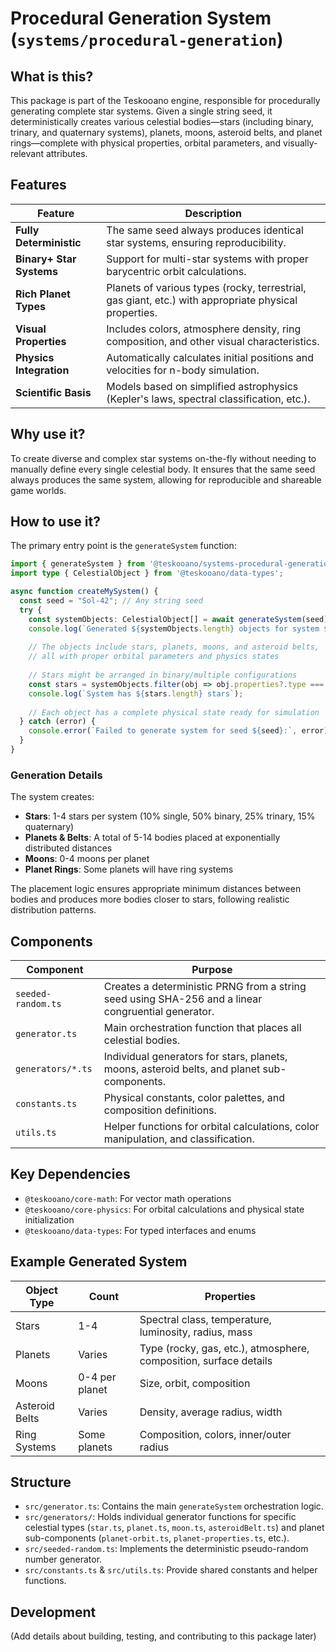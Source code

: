 # Procedural Generation System (`systems/procedural-generation`)

## What is this?

This package is part of the Teskooano engine, responsible for procedurally generating complete star systems. Given a single string seed, it deterministically creates various celestial bodies—stars (including binary, trinary, and quaternary systems), planets, moons, asteroid belts, and planet rings—complete with physical properties, orbital parameters, and visually-relevant attributes.

## Features

| Feature | Description |
|---------|-------------|
| **Fully Deterministic** | The same seed always produces identical star systems, ensuring reproducibility. |
| **Binary+ Star Systems** | Support for multi-star systems with proper barycentric orbit calculations. |
| **Rich Planet Types** | Planets of various types (rocky, terrestrial, gas giant, etc.) with appropriate physical properties. |
| **Visual Properties** | Includes colors, atmosphere density, ring composition, and other visual characteristics. |
| **Physics Integration** | Automatically calculates initial positions and velocities for n-body simulation. |
| **Scientific Basis** | Models based on simplified astrophysics (Kepler's laws, spectral classification, etc.). |

## Why use it?

To create diverse and complex star systems on-the-fly without needing to manually define every single celestial body. It ensures that the same seed always produces the same system, allowing for reproducible and shareable game worlds.

## How to use it?

The primary entry point is the `generateSystem` function:

```typescript
import { generateSystem } from '@teskooano/systems-procedural-generation';
import type { CelestialObject } from '@teskooano/data-types';

async function createMySystem() {
  const seed = "Sol-42"; // Any string seed
  try {
    const systemObjects: CelestialObject[] = await generateSystem(seed);
    console.log(`Generated ${systemObjects.length} objects for system ${seed}`);
    
    // The objects include stars, planets, moons, and asteroid belts,
    // all with proper orbital parameters and physics states
    
    // Stars might be arranged in binary/multiple configurations
    const stars = systemObjects.filter(obj => obj.properties?.type === 'STAR');
    console.log(`System has ${stars.length} stars`);
    
    // Each object has a complete physical state ready for simulation
  } catch (error) {
    console.error(`Failed to generate system for seed ${seed}:`, error);
  }
}
```

### Generation Details

The system creates:

- **Stars**: 1-4 stars per system (10% single, 50% binary, 25% trinary, 15% quaternary)
- **Planets & Belts**: A total of 5-14 bodies placed at exponentially distributed distances
- **Moons**: 0-4 moons per planet
- **Planet Rings**: Some planets will have ring systems

The placement logic ensures appropriate minimum distances between bodies and produces more bodies closer to stars, following realistic distribution patterns.

## Components

| Component | Purpose |
|-----------|---------|
| `seeded-random.ts` | Creates a deterministic PRNG from a string seed using SHA-256 and a linear congruential generator. |
| `generator.ts` | Main orchestration function that places all celestial bodies. |
| `generators/*.ts` | Individual generators for stars, planets, moons, asteroid belts, and planet sub-components. |
| `constants.ts` | Physical constants, color palettes, and composition definitions. |
| `utils.ts` | Helper functions for orbital calculations, color manipulation, and classification. |

## Key Dependencies

-   `@teskooano/core-math`: For vector math operations
-   `@teskooano/core-physics`: For orbital calculations and physical state initialization
-   `@teskooano/data-types`: For typed interfaces and enums

## Example Generated System

| Object Type | Count | Properties |
|-------------|-------|------------|
| Stars | 1-4 | Spectral class, temperature, luminosity, radius, mass |
| Planets | Varies | Type (rocky, gas, etc.), atmosphere, composition, surface details |
| Moons | 0-4 per planet | Size, orbit, composition |
| Asteroid Belts | Varies | Density, average radius, width |
| Ring Systems | Some planets | Composition, colors, inner/outer radius |

## Structure

-   `src/generator.ts`: Contains the main `generateSystem` orchestration logic.
-   `src/generators/`: Holds individual generator functions for specific celestial types (`star.ts`, `planet.ts`, `moon.ts`, `asteroidBelt.ts`) and planet sub-components (`planet-orbit.ts`, `planet-properties.ts`, etc.).
-   `src/seeded-random.ts`: Implements the deterministic pseudo-random number generator.
-   `src/constants.ts` & `src/utils.ts`: Provide shared constants and helper functions.

## Development

(Add details about building, testing, and contributing to this package later) 